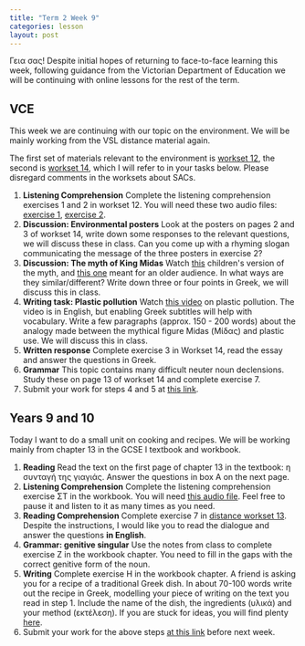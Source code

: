 ```yaml
---
title: "Term 2 Week 9"
categories: lesson
layout: post
---
```


Γεια σας! Despite initial hopes of returning to face-to-face learning this week,
following guidance from the Victorian Department of Education we will be
continuing with online lessons for the rest of the term.

## VCE

This week we are continuing with our topic on the environment. We will be mainly
working from the VSL distance material again.

The first set of materials relevant to the environment is [workset
12](/vsl-greek/assets/GreekUnit3WB2WS12.pdf), the second is [workset
14](/vsl-greek/assets/GreekUnit3WB2WS14.pdf), which I will refer to in your
tasks below. Please disregard comments in the worksets about SACs.

1. **Listening Comprehension** Complete the listening comprehension exercises 1
   and 2 in workset 12. You will need these two audio files: [exercise
   1](/vsl-greek/assets/GreekUnit3WB2WS12_05.mp3), [exercise
   2](/vsl-greek/assets/GreekUnit3WB2WS12_06.mp3).
2. **Discussion: Environmental posters** Look at the posters on pages 2 and 3 of
   workset 14, write down some responses to the relevant questions, we will
   discuss these in class. Can you come up with a rhyming slogan communicating
   the message of the three posters in exercise 2?
3. **Discussion: The myth of King Midas** Watch [this](https://youtu.be/8T7FsB8dLuo)
   children's version of the myth, and [this one](https://youtu.be/nn8YGPZdCvA)
   meant for an older audience. In what ways are they similar/different? Write
   down three or four points in Greek, we will discuss this in class.
4. **Writing task: Plastic pollution** Watch [this
   video](https://youtu.be/RS7IzU2VJIQ) on plastic pollution. The video is in
   English, but enabling Greek subtitles will help with vocabulary. Write a few
   paragraphs (approx. 150 - 200 words) about the analogy made between the
   mythical figure Midas (Μίδας) and plastic use. We will discuss this in class.
5. **Written response** Complete exercise 3 in Workset 14, read the essay and
   answer the questions in Greek.
6. **Grammar** This topic contains many difficult neuter noun declensions. Study
   these on page 13 of workset 14 and complete exercise 7.
7. Submit your work for steps 4 and 5 at [this
   link](https://www.dropbox.com/request/QUq8gdwarLuUmtjuXh6y).

## Years 9 and 10

Today I want to do a small unit on cooking and recipes. We will be working
mainly from chapter 13 in the GCSE I textbook and workbook.

1. **Reading** Read the text on the first page of chapter 13 in the textbook: η συνταγή της
   γιαγιάς. Answer the questions in box A on the next page.
2. **Listening Comprehension** Complete the listening comprehension exercise ΣΤ
   in the workbook. You will need [this audio
   file](/vsl-greek/assets/recipes.mp3). Feel free to pause it and listen to it
   as many times as you need.
3. **Reading Comprehension** Complete exercise 7 in [distance workset
   13](/vsl-greek/assets/GreekYr9WB2WS13.pdf). Despite the instructions, I would
   like you to read the dialogue and answer the questions **in English**.
4. **Grammar: genitive singular** Use the notes from class to complete exercise
   Z in the workbook chapter. You need to fill in the gaps with the correct
   genitive form of the noun.
5. **Writing** Complete exercise H in the workbook chapter. A friend is asking
   you for a recipe of a traditional Greek dish. In about 70-100 words write out
   the recipe in Greek, modelling your piece of writing on the text you read in
   step 1. Include the name of the dish, the ingredients (υλικά) and your method
   (εκτέλεση). If you are stuck for ideas, you will find plenty
   [here](https://www.youtube.com/user/akispetretzikis).
6. Submit your work for the above steps [at this
   link](https://www.dropbox.com/request/mZCiVKm7zDtsGlYrJkTM) before next week.
